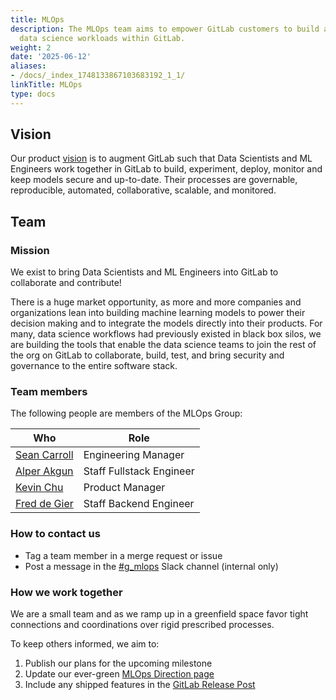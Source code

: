 ```yaml
---
title: MLOps
description: The MLOps team aims to empower GitLab customers to build and integrate
  data science workloads within GitLab.
weight: 2
date: '2025-06-12'
aliases:
- /docs/_index_1748133867103683192_1_1/
linkTitle: MLOps
type: docs
---
```


## Vision

Our product [vision](https://about.gitlab.com/direction/modelops/mlops/#vision) is to augment GitLab such that Data Scientists and ML Engineers work together in GitLab to build, experiment, deploy, monitor and keep models secure and up-to-date. Their processes are governable, reproducible, automated, collaborative, scalable, and monitored.

## Team

### Mission

We exist to bring Data Scientists and ML Engineers into GitLab to collaborate and contribute!

There is a huge market opportunity, as more and more companies and organizations lean into building machine learning models to power their decision making and to integrate the models directly into their products. For many, data science workflows had previously existed in black box silos, we are building the tools that enable the data science teams to join the rest of the org on GitLab to collaborate, build, test, and bring security and governance to the entire software stack.

### Team members

The following people are members of the MLOps Group:

| Who                                               | Role                     |
|---------------------------------------------------|--------------------------|
| [Sean Carroll](https://gitlab.com/sean_carroll)      | Engineering Manager      |
| [Alper Akgun](/handbook/company/team/#alperakgun) | Staff Fullstack Engineer |
| [Kevin Chu](/handbook/company/team/#kevinchu) | Product Manager |
| [Fred de Gier](/handbook/company/team/#fdegier) | Staff Backend Engineer |

### How to contact us

- Tag a team member in a merge request or issue
- Post a message in the [#g_mlops](https://gitlab.enterprise.slack.com/archives/C01ESHPNHS9) Slack channel (internal only)

### How we work together

We are a small team and as we ramp up in a greenfield space favor tight connections and coordinations over rigid prescribed processes.

To keep others informed, we aim to:

1. Publish our plans for the upcoming milestone
1. Update our ever-green [MLOps Direction page](https://about.gitlab.com/direction/modelops/mlops/)
1. Include any shipped features in the [GitLab Release Post](/handbook/marketing/blog/release-posts/)
